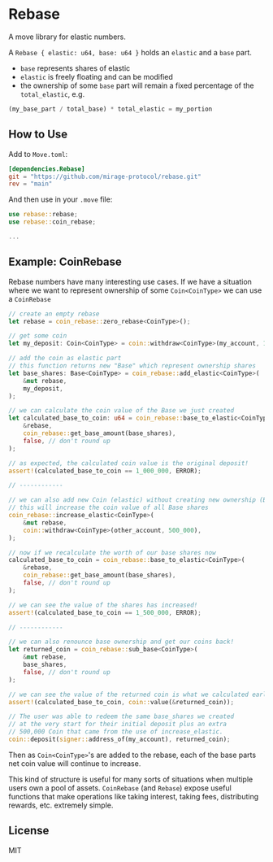 # Rebase

A move library for elastic numbers.

A `Rebase { elastic: u64, base: u64 }` holds an `elastic` and a `base` part.

* `base` represents shares of elastic
* `elastic` is freely floating and can be modified
* the ownership of some `base` part will remain a fixed percentage of the `total_elastic`, e.g.

```rust
(my_base_part / total_base) * total_elastic = my_portion
```

## How to Use

Add to `Move.toml`:

```toml
[dependencies.Rebase]
git = "https://github.com/mirage-protocol/rebase.git"
rev = "main"
```

And then use in your `.move` file:

```rust
use rebase::rebase;
use rebase::coin_rebase;

...
```

## Example: CoinRebase

Rebase numbers have many interesting use cases. If we have a situation where we want to represent ownership of some `Coin<CoinType>` we can use a `CoinRebase`

```rust
// create an empty rebase
let rebase = coin_rebase::zero_rebase<CoinType>();

// get some coin
let my_deposit: Coin<CoinType> = coin::withdraw<CoinType>(my_account, 1_000_000);

// add the coin as elastic part
// this function returns new "Base" which represent ownership shares
let base_shares: Base<CoinType> = coin_rebase::add_elastic<CoinType>(
    &mut rebase,
    my_deposit,
);

// we can calculate the coin value of the Base we just created
let calculated_base_to_coin: u64 = coin_rebase::base_to_elastic<CoinType>(
    &rebase,
    coin_rebase::get_base_amount(base_shares),
    false, // don't round up
);

// as expected, the calculated coin value is the original deposit!
assert!(calculated_base_to_coin == 1_000_000, ERROR);

// ------------

// we can also add new Coin (elastic) without creating new ownership (Base)
// this will increase the coin value of all Base shares
coin_rebase::increase_elastic<CoinType>(
    &mut rebase,
    coin::withdraw<CoinType>(other_account, 500_000),
);

// now if we recalculate the worth of our base shares now
calculated_base_to_coin = coin_rebase::base_to_elastic<CoinType>(
    &rebase,
    coin_rebase::get_base_amount(base_shares),
    false, // don't round up
);

// we can see the value of the shares has increased!
assert!(calculated_base_to_coin == 1_500_000, ERROR);

// ------------

// we can also renounce base ownership and get our coins back!
let returned_coin = coin_rebase::sub_base<CoinType>(
    &mut rebase,
    base_shares,
    false, // don't round up
);

// we can see the value of the returned coin is what we calculated earlier!
assert!(calculated_base_to_coin, coin::value(&returned_coin));

// The user was able to redeem the same base_shares we created
// at the very start for their initial deposit plus an extra
// 500,000 Coin that came from the use of increase_elastic.
coin::deposit(signer::address_of(my_account), returned_coin);
```

Then as `Coin<CoinType>`'s are added to the rebase, each of the base parts net coin value will continue to increase.

This kind of structure is useful for many sorts of situations when multiple users own a pool of assets. `CoinRebase` (and `Rebase`) expose useful functions that make operations like taking interest, taking fees, distributing rewards, etc. extremely simple.

## License

MIT
